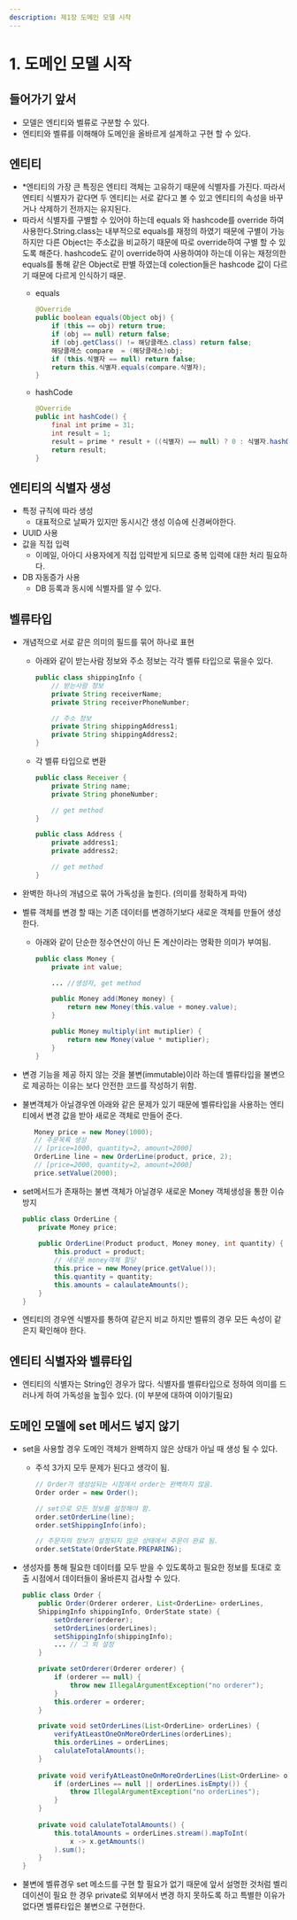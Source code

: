 ```yaml
---
description: 제1장 도메인 모델 시작
---
```


# 1. 도메인 모델 시작

## 들어가기 앞서

* 모델은 엔티티와 벨류로 구분할 수 있다.
* 엔티티와 벨류를 이해해야 도메인을 올바르게 설계하고 구현 할 수 있다.

## 엔티티

* \*엔티티의 가장 큰 특징은 엔티티 객체는 고유하기 때문에 식별자를 가진다. 따라서 엔티티 식별자가 같다면 두 엔티티는 서로 같다고 볼 수 있고 엔티티의 속성을 바꾸거나 삭제하기 전까지는 유지된다.
* 따라서 식별자를 구별할 수 있어야 하는데 equals 와 hashcode를 override 하여 사용한다.String.class는 내부적으로 equals를 재정의 하였기 때문에 구별이 가능하지만 다른 Object는 주소값을 비교하기 때문에 따로 override하여 구별 할 수 있도록 해준다. hashcode도 같이 override하여 사용하여야 하는데 이유는 재정의한 equals를 통해 같은 Object로 판별 하였는데 colection들은 hashcode 값이 다르기 때문에 다르게 인식하기 때문.
  * equals

    ```java
    @Override
    public boolean equals(Object obj) {
        if (this == obj) return true;
        if (obj == null) return false;
        if (obj.getClass() != 해당클래스.class) return false;
        해당클래스 compare  = (해당클래스)obj;
        if (this.식별자 == null) return false;
        return this.식별자.equals(compare.식별자);
    }
    ```

  * hashCode

    ```java
    @Override
    public int hashCode() {
        final int prime = 31;
        int result = 1;
        result = prime * result + ((식별자) == null) ? 0 : 식별자.hashCode());
        return result;
    }
    ```

## 엔티티의 식별자 생성

* 특정 규칙에 따라 생성
  * 대표적으로 날짜가 있지만 동시시간 생성 이슈에 신경써야한다.
* UUID 사용
* 값을 직접 입력
  * 이메일, 아아디 사용자에게 직접 입력받게 되므로 중복 입력에 대한 처리 필요하다.
* DB 자동증가 사용
  * DB 등록과 동시에 식별자를 알 수 있다.

## 벨류타입

* 개념적으로 서로 같은 의미의 필드를 묶어 하나로 표현
  * 아래와 같이 받는사람 정보와 주소 정보는 각각 벨류 타입으로 묶을수 있다.

    ```java
    public class shippingInfo {
        // 받는사람 정보
        private String receiverName;
        private String receiverPhoneNumber;
    
        // 주소 정보
        private String shippingAddress1;
        private String shippingAddress2;
    }
    ```

  * 각 벨류 타입으로 변환

    ```java
    public class Receiver {
        private String name;
        private String phoneNumber;
    
        // get method
    }
    ```

    ```java
    public class Address {
        private address1;
        private address2;
    
        // get method
    }
    ```
* 완벽한 하나의 개념으로 묶어 가독성을 높힌다. \(의미를 정확하게 파악\)
* 벨류 객체를 변경 할 때는 기존 데이터를 변경하기보다 새로운 객체를 만들어 생성한다.
  * 아래와 같이 단순한 정수연산이 아닌 돈 계산이라는 명확한 의미가 부여됨.

    ```java
    public class Money {
        private int value;
    
        ... //생성자, get method
    
        public Money add(Money money) {
            return new Money(this.value + money.value);
        }
    
        public Money multiply(int mutiplier) {
            return new Money(value * mutiplier);
        }
    }
    ```
* 변경 기능을 제공 하지 않는 것을 불변\(immutable\)이라 하는데 벨류타입을 불변으로 제공하는 이유는 보다 안전한 코드를 작성하기 위함.
* 불변객체가 아닐경우엔 아래와 같은 문제가 있기 때문에 벨류타입을 사용하는 엔티티에서 변경 값을 받아 새로운 객체로 만들어 준다.

  ```java
     Money price = new Money(1000);
     // 주문목록 생성
     // [price=1000, quantity=2, amount=2000]
     OrderLine line = new OrderLine(product, price, 2);
     // [price=2000, quantity=2, amount=2000]
     price.setValue(2000);
  ```

* set메서드가 존재하는 불변 객체가 아닐경우 새로운 Money 객체생성을 통한 이슈방지

  ```java
  public class OrderLine {
      private Money price;
    
      public OrderLine(Product product, Money money, int quantity) {
          this.product = product;
          // 새로운 money객체 할당
          this.price = new Money(price.getValue());
          this.quantity = quantity;
          this.amounts = calaulateAmounts();
      }
  }
  ```

* 엔티티의 경우엔 식별자를 통하여 같은지 비교 하지만 벨류의 경우 모든 속성이 같은지 확인해야 한다.

## 엔티티 식별자와 벨류타입

* 엔티티의 식별자는 String인 경우가 많다. 식별자를 벨류타입으로 정하여 의미를 드러나게 하여 가독성을 높힐수 있다. \(이 부분에 대하여 이야기필요\)

## 도메인 모델에 set 메서드 넣지 않기

* set을 사용할 경우 도메인 객체가 완벽하지 않은 상태가 아닐 때 생성 될 수 있다.
  * 주석 3가지 모두 문제가 된다고 생각이 됨.

    ```java
    // Order가 생성성되는 시점에서 order는 완벽하지 않음.
    Order order = new Order();

    // set으로 모든 정보를 설정해야 함.
    order.setOrderLine(line);
    order.setShippingInfo(info);

    // 주문자의 정보가 설정되지 않은 상태에서 주문이 완료 됨.
    order.setState(OrderState.PREPARING);
    ```
* 생성자를 통해 필요한 데이터를 모두 받을 수 있도록하고 필요한 정보를 토대로 호출 시점에서 데이터들이 올바른지 검사할 수 있다.

  ```java
  public class Order {
      public Order(Orderer orderer, List<OrderLine> orderLines,
      ShippingInfo shippingInfo, OrderState state) {
          setOrderer(orderer);
          setOrderLines(orderLines);
          setShippingInfo(shippingInfo);
          ... // 그 외 설정
      }

      private setOrderer(Orderer orderer) {
          if (orderer == null) {
              throw new IllegalArgumentException("no orderer");
          }
          this.orderer = orderer;
      }

      private void setOrderLines(List<OrderLine> orderLines) {
          verifyAtLeastOneOnMoreOrderLines(orderLines);
          this.orderLines = orderLines;
          calulateTotalAmounts();
      }
    
      private void verifyAtLeastOneOnMoreOrderLines(List<OrderLine> orderLines) {
          if (orderLines == null || orderLines.isEmpty()) {
              throw IllegalArgumentException("no orderLines");
          }
      }
    
      private void calulateTotalAmounts() {
          this.totalAmounts = orderLines.stream().mapToInt(
              x -> x.getAmounts()
          ).sum();
      }
  }
  ```

* 불변에 벨류경우 set 메소드를 구현 할 필요가 없기 때문에 앞서 설명한 것처럼 벨리데이션이 필요 한 경우 private로 외부에서 변경 하지 못하도록 하고 특별한 이유가 없다면 벨류타입은 불변으로 구현한다.

